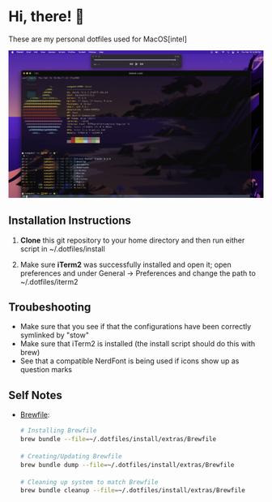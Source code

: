 # Hi, there! 👋

These are my personal dotfiles used for MacOS[intel]


![MacOS Setup](https://github.com/SamG331/.dotfiles/blob/main/MacOS-Config-IMG.png?raw=true) 


## Installation Instructions

1) **Clone** this git repository to your home directory and then run
either script in ~/.dotfiles/install

2) Make sure **iTerm2** was successfully installed and open it;
open preferences and under General -> Preferences and change the path to ~/.dotfiles/iterm2

## Troubeshooting

- Make sure that you see if that the configurations have been correctly symlinked by "stow"
- Make sure that iTerm2 is installed (the install script should do this with brew)
- See that a compatible NerdFont is being used if icons show up as question marks

## Self Notes

- [Brewfile](https://gist.github.com/ChristopherA/a579274536aab36ea9966f301ff14f3f):
    ```sh
    # Installing Brewfile
    brew bundle --file=~/.dotfiles/install/extras/Brewfile 

    # Creating/Updating Brewfile
    brew bundle dump --file=~/.dotfiles/install/extras/Brewfile

    # Cleaning up system to match Brewfile
    brew bundle cleanup --file=~/.dotfiles/install/extras/Brewfile
    ```
